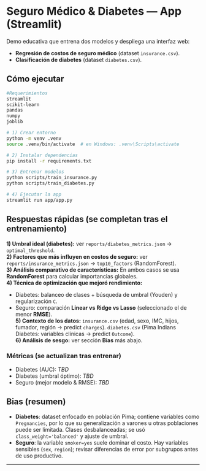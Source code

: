 # Seguro Médico & Diabetes — App (Streamlit)

Demo educativa que entrena dos modelos y despliega una interfaz web:

- **Regresión de costos de seguro médico** (dataset `insurance.csv`).
- **Clasificación de diabetes** (dataset `diabetes.csv`).

## Cómo ejecutar

```bash
#Requerimientos
streamlit
scikit-learn
pandas
numpy
joblib

# 1) Crear entorno
python -m venv .venv
source .venv/bin/activate  # en Windows: .venv\Scripts\activate

# 2) Instalar dependencias
pip install -r requirements.txt

# 3) Entrenar modelos
python scripts/train_insurance.py
python scripts/train_diabetes.py

# 4) Ejecutar la app
streamlit run app/app.py
```

## Respuestas rápidas (se completan tras el entrenamiento)

**1) Umbral ideal (diabetes):** ver `reports/diabetes_metrics.json` → `optimal_threshold`.  
**2) Factores que más influyen en costos de seguro:** ver `reports/insurance_metrics.json` → `top10_factors` (RandomForest).  
**3) Análisis comparativo de características:** En ambos casos se usa **RandomForest** para calcular importancias globales.  
**4) Técnica de optimización que mejoró rendimiento:**  
- Diabetes: balanceo de clases + búsqueda de umbral (Youden) y regularización `C`.  
- Seguro: comparación **Linear vs Ridge vs Lasso** (seleccionado el de menor **RMSE**).  
**5) Contexto de los datos:** `insurance.csv` (edad, sexo, IMC, hijos, fumador, región → predict `charges`). `diabetes.csv` (Pima Indians Diabetes: variables clínicas → predict `Outcome`).  
**6) Análisis de sesgo:** ver sección **Bias** más abajo.

### Métricas (se actualizan tras entrenar)
- Diabetes (AUC): _TBD_
- Diabetes (umbral óptimo): _TBD_
- Seguro (mejor modelo & RMSE): _TBD_

## Bias (resumen)
- **Diabetes**: dataset enfocado en población Pima; contiene variables como `Pregnancies`, por lo que su generalización a varones u otras poblaciones puede ser limitada. Clases desbalanceadas; se usó `class_weight='balanced'` y ajuste de umbral.  
- **Seguro**: la variable `smoker=yes` suele dominar el costo. Hay variables sensibles (`sex`, `region`); revisar diferencias de error por subgrupos antes de uso productivo.

---
